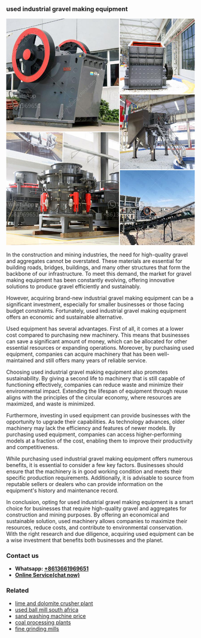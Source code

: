 <h3>used industrial gravel making equipment</h3><img src='1706755312.jpg' alt=''><p>In the construction and mining industries, the need for high-quality gravel and aggregates cannot be overstated. These materials are essential for building roads, bridges, buildings, and many other structures that form the backbone of our infrastructure. To meet this demand, the market for gravel making equipment has been constantly evolving, offering innovative solutions to produce gravel efficiently and sustainably.</p><p>However, acquiring brand-new industrial gravel making equipment can be a significant investment, especially for smaller businesses or those facing budget constraints. Fortunately, used industrial gravel making equipment offers an economic and sustainable alternative. </p><p>Used equipment has several advantages. First of all, it comes at a lower cost compared to purchasing new machinery. This means that businesses can save a significant amount of money, which can be allocated for other essential resources or expanding operations. Moreover, by purchasing used equipment, companies can acquire machinery that has been well-maintained and still offers many years of reliable service.</p><p>Choosing used industrial gravel making equipment also promotes sustainability. By giving a second life to machinery that is still capable of functioning effectively, companies can reduce waste and minimize their environmental impact. Extending the lifespan of equipment through reuse aligns with the principles of the circular economy, where resources are maximized, and waste is minimized.</p><p>Furthermore, investing in used equipment can provide businesses with the opportunity to upgrade their capabilities. As technology advances, older machinery may lack the efficiency and features of newer models. By purchasing used equipment, companies can access higher-performing models at a fraction of the cost, enabling them to improve their productivity and competitiveness.</p><p>While purchasing used industrial gravel making equipment offers numerous benefits, it is essential to consider a few key factors. Businesses should ensure that the machinery is in good working condition and meets their specific production requirements. Additionally, it is advisable to source from reputable sellers or dealers who can provide information on the equipment's history and maintenance record.</p><p>In conclusion, opting for used industrial gravel making equipment is a smart choice for businesses that require high-quality gravel and aggregates for construction and mining purposes. By offering an economical and sustainable solution, used machinery allows companies to maximize their resources, reduce costs, and contribute to environmental conservation. With the right research and due diligence, acquiring used equipment can be a wise investment that benefits both businesses and the planet.</p><h3>Contact us</h3><ul><li><strong>Whatsapp:&nbsp;<a href="https://wa.me/8613661969651">+8613661969651</a></strong></li><li><a href="https://swt.shibang-china.com/?git&amp;zhl&amp;used industrial gravel making equipment"><strong>Online Service(chat now)</strong></a></li></ul><h3>Related</h3><ul><li><a href='lime and dolomite crusher plant.md'>lime and dolomite crusher plant</a></li><li><a href='used ball mill south africa.md'>used ball mill south africa</a></li><li><a href='sand washing machine price.md'>sand washing machine price</a></li><li><a href='coal processing plants.md'>coal processing plants</a></li><li><a href='fine grinding mills.md'>fine grinding mills</a></li></ul>